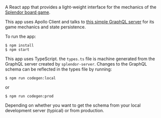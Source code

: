 A React app that provides a light-weight interface for the mechanics of the [Splendor board game](https://en.wikipedia.org/wiki/Splendor_(game)).

This app uses Apollo Client and talks to [this simple GraphQL server](https://github.com/daniman/splendor-server) for its game mechanics and state persistence.

To run the app:
```
$ npm install
$ npm start
```

This app uses TypeScript. the `types.ts` file is machine generated from the GraphQL server created by `splendor-server`. Changes to the GraphQL schema can be reflected in the types file by running:

```
$ npm run codegen:local
```
or
```
$ npm run codegen:prod
```
Depending on whether you want to get the schema from your local development server (typical) or from production.
